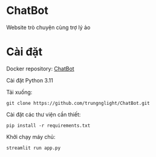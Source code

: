 # ChatBot
Website trò chuyện cùng trợ lý ảo

# Cài đặt
Docker repository: [ChatBot](https://hub.docker.com/r/trungnglight/chatbot-app "Docker")

Cài đặt Python 3.11

Tải xuống:
```
git clone https://github.com/trungnglight/ChatBot.git
```

Cài đặt các thư viện cần thiết:
```
pip install -r requirements.txt
```

Khởi chạy máy chủ:
```
streamlit run app.py
```